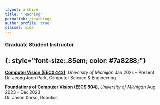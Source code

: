 ```yaml
---
layout: archive
title: "Teaching"
permalink: /teaching/
author_profile: true
classes: wide
---
```


### Graduate Student Instructor
{: style="font-size:.85em; color: #7a8288;"}
---

**[Computer Vision (EECS 442)](https://eecs442.github.io/)**, *University of Michigan* <span class="pull-right">Jan 2024 – Present</span>  
<span class="small-grey"><i class="fas fa-user" aria-hidden="true"></i>  Dr. Jeong Joon Park, Computer Science & Engineering</span>

**Foundations of Computer Vision (EECS 504)**, *University of Michigan* <span class="pull-right">Aug 2023 – Dec 2023</span>  
<span class="small-grey"><i class="fas fa-user" aria-hidden="true"></i>  Dr. Jason Corso, Robotics</span>
